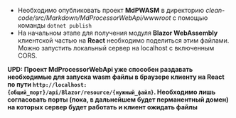 - Необходимо опубликовать проект **MdPWASM** в директорию _clean-code/src/Markdown/MdProcessorWebApi/wwwroot_ с помощью команды `dotnet publish`
- На начальном этапе для получения модуля **Blazor WebAssembly** клиентской частью на **React** необходимо поделиться этим файлами. Можно запустить локальный сервер на localhost с включенным CORS.

__UPD: Проект MdProcessorWebApi уже способен раздавать необходимые для запуска wasm файлы в браузере клиенту на React по пути `http://localhost:{общий_порт}/api/Blazor/resource/{нужный_файл}`. Необходимо лишь согласовать порты (пока, в дальнейшем будет перманентный домен) на которых сервер будет работать и клиент ожидать файлы__ 
